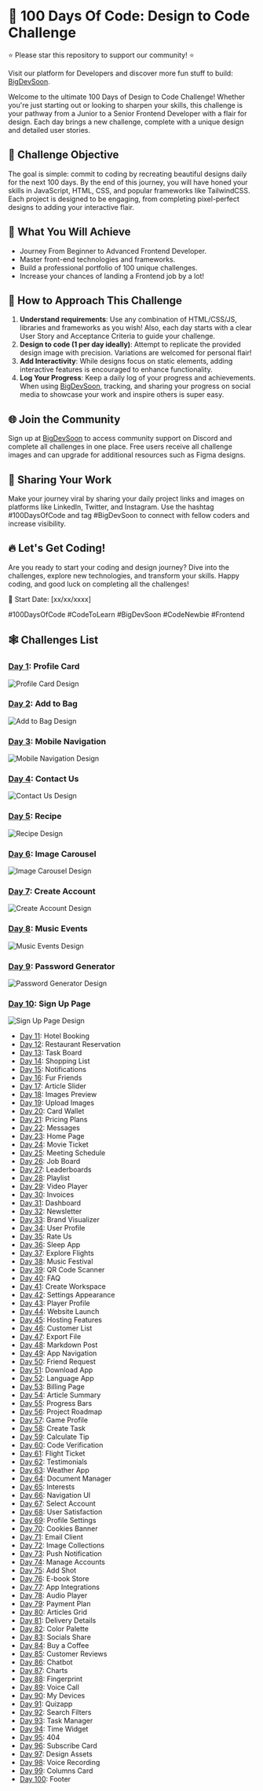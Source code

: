 # 🚀 100 Days Of Code: Design to Code Challenge

⭐️ Please star this repository to support our community! ⭐️

Visit our platform for Developers and discover more fun stuff to build: [BigDevSoon](https://bigdevsoon.me/).

Welcome to the ultimate 100 Days of Design to Code Challenge! Whether you're just starting out or looking to sharpen your skills, this challenge is your pathway from a Junior to a Senior Frontend Developer with a flair for design. Each day brings a new challenge, complete with a unique design and detailed user stories.

## 🌟 Challenge Objective

The goal is simple: commit to coding by recreating beautiful designs daily for the next 100 days. By the end of this journey, you will have honed your skills in JavaScript, HTML, CSS, and popular frameworks like TailwindCSS. Each project is designed to be engaging, from completing pixel-perfect designs to adding your interactive flair.

## 🎨 What You Will Achieve

- Journey From Beginner to Advanced Frontend Developer.
- Master front-end technologies and frameworks.
- Build a professional portfolio of 100 unique challenges.
- Increase your chances of landing a Frontend job by a lot!

## 📖 How to Approach This Challenge

1. **Understand requirements**: Use any combination of HTML/CSS/JS, libraries and frameworks as you wish! Also, each day starts with a clear User Story and Acceptance Criteria to guide your challenge.
2. **Design to code (1 per day ideally)**: Attempt to replicate the provided design image with precision. Variations are welcomed for personal flair!
3. **Add Interactivity**: While designs focus on static elements, adding interactive features is encouraged to enhance functionality.
4. **Log Your Progress**: Keep a daily log of your progress and achievements. When using [BigDevSoon](https://app.bigdevsoon.me/challenges), tracking, and sharing your progress on social media to showcase your work and inspire others is super easy.

## 🌐 Join the Community

Sign up at [BigDevSoon](https://app.bigdevsoon.me/challenges) to access community support on Discord and complete all challenges in one place. Free users receive all challenge images and can upgrade for additional resources such as Figma designs.

## 🔗 Sharing Your Work

Make your journey viral by sharing your daily project links and images on platforms like LinkedIn, Twitter, and Instagram. Use the hashtag #100DaysOfCode and tag #BigDevSoon to connect with fellow coders and increase visibility.

## 🔥 Let's Get Coding!

Are you ready to start your coding and design journey? Dive into the challenges, explore new technologies, and transform your skills. Happy coding, and good luck on completing all the challenges!

📅 Start Date: [xx/xx/xxxx]

#100DaysOfCode #CodeToLearn #BigDevSoon #CodeNewbie #Frontend

## 🕸️ Challenges List

### [Day 1](https://github.com/bigdevsoon/100-days-of-code/tree/main/day-01): Profile Card

![Profile Card Design](./day-01/design.png)

### [Day 2](https://github.com/bigdevsoon/100-days-of-code/tree/main/day-02): Add to Bag

![Add to Bag Design](./day-02/design.png)

### [Day 3](https://github.com/bigdevsoon/100-days-of-code/tree/main/day-03): Mobile Navigation

![Mobile Navigation Design](./day-03/design.png)

### [Day 4](https://github.com/bigdevsoon/100-days-of-code/tree/main/day-04): Contact Us

![Contact Us Design](./day-04/design.png)

### [Day 5](https://github.com/bigdevsoon/100-days-of-code/tree/main/day-05): Recipe

![Recipe Design](./day-05/design.png)

### [Day 6](https://github.com/bigdevsoon/100-days-of-code/tree/main/day-06): Image Carousel

![Image Carousel Design](./day-06/design.png)

### [Day 7](https://github.com/bigdevsoon/100-days-of-code/tree/main/day-07): Create Account

![Create Account Design](./day-07/design.png)

### [Day 8](https://github.com/bigdevsoon/100-days-of-code/tree/main/day-08): Music Events

![Music Events Design](./day-08/design.png)

### [Day 9](https://github.com/bigdevsoon/100-days-of-code/tree/main/day-09): Password Generator

![Password Generator Design](./day-09/design.png)

### [Day 10](https://github.com/bigdevsoon/100-days-of-code/tree/main/day-10): Sign Up Page

![Sign Up Page Design](./day-10/design.png)

- [Day 11](https://github.com/bigdevsoon/100-days-of-code/tree/main/day-11): Hotel Booking
- [Day 12](https://github.com/bigdevsoon/100-days-of-code/tree/main/day-12): Restaurant Reservation
- [Day 13](https://github.com/bigdevsoon/100-days-of-code/tree/main/day-13): Task Board
- [Day 14](https://github.com/bigdevsoon/100-days-of-code/tree/main/day-14): Shopping List
- [Day 15](https://github.com/bigdevsoon/100-days-of-code/tree/main/day-15): Notifications
- [Day 16](https://github.com/bigdevsoon/100-days-of-code/tree/main/day-16): Fur Friends
- [Day 17](https://github.com/bigdevsoon/100-days-of-code/tree/main/day-17): Article Slider
- [Day 18](https://github.com/bigdevsoon/100-days-of-code/tree/main/day-18): Images Preview
- [Day 19](https://github.com/bigdevsoon/100-days-of-code/tree/main/day-19): Upload Images
- [Day 20](https://github.com/bigdevsoon/100-days-of-code/tree/main/day-20): Card Wallet
- [Day 21](https://github.com/bigdevsoon/100-days-of-code/tree/main/day-21): Pricing Plans
- [Day 22](https://github.com/bigdevsoon/100-days-of-code/tree/main/day-22): Messages
- [Day 23](https://github.com/bigdevsoon/100-days-of-code/tree/main/day-23): Home Page
- [Day 24](https://github.com/bigdevsoon/100-days-of-code/tree/main/day-24): Movie Ticket
- [Day 25](https://github.com/bigdevsoon/100-days-of-code/tree/main/day-25): Meeting Schedule
- [Day 26](https://github.com/bigdevsoon/100-days-of-code/tree/main/day-26): Job Board
- [Day 27](https://github.com/bigdevsoon/100-days-of-code/tree/main/day-27): Leaderboards
- [Day 28](https://github.com/bigdevsoon/100-days-of-code/tree/main/day-28): Playlist
- [Day 29](https://github.com/bigdevsoon/100-days-of-code/tree/main/day-29): Video Player
- [Day 30](https://github.com/bigdevsoon/100-days-of-code/tree/main/day-30): Invoices
- [Day 31](https://github.com/bigdevsoon/100-days-of-code/tree/main/day-31): Dashboard
- [Day 32](https://github.com/bigdevsoon/100-days-of-code/tree/main/day-32): Newsletter
- [Day 33](https://github.com/bigdevsoon/100-days-of-code/tree/main/day-33): Brand Visualizer
- [Day 34](https://github.com/bigdevsoon/100-days-of-code/tree/main/day-34): User Profile
- [Day 35](https://github.com/bigdevsoon/100-days-of-code/tree/main/day-35): Rate Us
- [Day 36](https://github.com/bigdevsoon/100-days-of-code/tree/main/day-36): Sleep App
- [Day 37](https://github.com/bigdevsoon/100-days-of-code/tree/main/day-36): Explore Flights
- [Day 38](https://github.com/bigdevsoon/100-days-of-code/tree/main/day-38): Music Festival
- [Day 39](https://github.com/bigdevsoon/100-days-of-code/tree/main/day-39): QR Code Scanner
- [Day 40](https://github.com/bigdevsoon/100-days-of-code/tree/main/day-40): FAQ
- [Day 41](https://github.com/bigdevsoon/100-days-of-code/tree/main/day-41): Create Workspace
- [Day 42](https://github.com/bigdevsoon/100-days-of-code/tree/main/day-42): Settings Appearance
- [Day 43](https://github.com/bigdevsoon/100-days-of-code/tree/main/day-43): Player Profile
- [Day 44](https://github.com/bigdevsoon/100-days-of-code/tree/main/day-44): Website Launch
- [Day 45](https://github.com/bigdevsoon/100-days-of-code/tree/main/day-45): Hosting Features
- [Day 46](https://github.com/bigdevsoon/100-days-of-code/tree/main/day-46): Customer List
- [Day 47](https://github.com/bigdevsoon/100-days-of-code/tree/main/day-47): Export File
- [Day 48](https://github.com/bigdevsoon/100-days-of-code/tree/main/day-48): Markdown Post
- [Day 49](https://github.com/bigdevsoon/100-days-of-code/tree/main/day-49): App Navigation
- [Day 50](https://github.com/bigdevsoon/100-days-of-code/tree/main/day-50): Friend Request
- [Day 51](https://github.com/bigdevsoon/100-days-of-code/tree/main/day-51): Download App
- [Day 52](https://github.com/bigdevsoon/100-days-of-code/tree/main/day-52): Language App
- [Day 53](https://github.com/bigdevsoon/100-days-of-code/tree/main/day-53): Billing Page
- [Day 54](https://github.com/bigdevsoon/100-days-of-code/tree/main/day-54): Article Summary
- [Day 55](https://github.com/bigdevsoon/100-days-of-code/tree/main/day-55): Progress Bars
- [Day 56](https://github.com/bigdevsoon/100-days-of-code/tree/main/day-56): Project Roadmap
- [Day 57](https://github.com/bigdevsoon/100-days-of-code/tree/main/day-57): Game Profile
- [Day 58](https://github.com/bigdevsoon/100-days-of-code/tree/main/day-58): Create Task
- [Day 59](https://github.com/bigdevsoon/100-days-of-code/tree/main/day-59): Calculate Tip
- [Day 60](https://github.com/bigdevsoon/100-days-of-code/tree/main/day-60): Code Verification
- [Day 61](https://github.com/bigdevsoon/100-days-of-code/tree/main/day-61): Flight Ticket
- [Day 62](https://github.com/bigdevsoon/100-days-of-code/tree/main/day-62): Testimonials
- [Day 63](https://github.com/bigdevsoon/100-days-of-code/tree/main/day-63): Weather App
- [Day 64](https://github.com/bigdevsoon/100-days-of-code/tree/main/day-64): Document Manager
- [Day 65](https://github.com/bigdevsoon/100-days-of-code/tree/main/day-65): Interests
- [Day 66](https://github.com/bigdevsoon/100-days-of-code/tree/main/day-66): Navigation UI
- [Day 67](https://github.com/bigdevsoon/100-days-of-code/tree/main/day-67): Select Account
- [Day 68](https://github.com/bigdevsoon/100-days-of-code/tree/main/day-68): User Satisfaction
- [Day 69](https://github.com/bigdevsoon/100-days-of-code/tree/main/day-69): Profile Settings
- [Day 70](https://github.com/bigdevsoon/100-days-of-code/tree/main/day-70): Cookies Banner
- [Day 71](https://github.com/bigdevsoon/100-days-of-code/tree/main/day-71): Email Client
- [Day 72](https://github.com/bigdevsoon/100-days-of-code/tree/main/day-72): Image Collections
- [Day 73](https://github.com/bigdevsoon/100-days-of-code/tree/main/day-73): Push Notification
- [Day 74](https://github.com/bigdevsoon/100-days-of-code/tree/main/day-74): Manage Accounts
- [Day 75](https://github.com/bigdevsoon/100-days-of-code/tree/main/day-75): Add Shot
- [Day 76](https://github.com/bigdevsoon/100-days-of-code/tree/main/day-76): E-book Store
- [Day 77](https://github.com/bigdevsoon/100-days-of-code/tree/main/day-77): App Integrations
- [Day 78](https://github.com/bigdevsoon/100-days-of-code/tree/main/day-78): Audio Player
- [Day 79](https://github.com/bigdevsoon/100-days-of-code/tree/main/day-79): Payment Plan
- [Day 80](https://github.com/bigdevsoon/100-days-of-code/tree/main/day-80): Articles Grid
- [Day 81](https://github.com/bigdevsoon/100-days-of-code/tree/main/day-81): Delivery Details
- [Day 82](https://github.com/bigdevsoon/100-days-of-code/tree/main/day-82): Color Palette
- [Day 83](https://github.com/bigdevsoon/100-days-of-code/tree/main/day-83): Socials Share
- [Day 84](https://github.com/bigdevsoon/100-days-of-code/tree/main/day-84): Buy a Coffee
- [Day 85](https://github.com/bigdevsoon/100-days-of-code/tree/main/day-85): Customer Reviews
- [Day 86](https://github.com/bigdevsoon/100-days-of-code/tree/main/day-86): Chatbot
- [Day 87](https://github.com/bigdevsoon/100-days-of-code/tree/main/day-87): Charts
- [Day 88](https://github.com/bigdevsoon/100-days-of-code/tree/main/day-88): Fingerprint
- [Day 89](https://github.com/bigdevsoon/100-days-of-code/tree/main/day-89): Voice Call
- [Day 90](https://github.com/bigdevsoon/100-days-of-code/tree/main/day-90): My Devices
- [Day 91](https://github.com/bigdevsoon/100-days-of-code/tree/main/day-91): Quizapp
- [Day 92](https://github.com/bigdevsoon/100-days-of-code/tree/main/day-92): Search Filters
- [Day 93](https://github.com/bigdevsoon/100-days-of-code/tree/main/day-93): Task Manager
- [Day 94](https://github.com/bigdevsoon/100-days-of-code/tree/main/day-94): Time Widget
- [Day 95](https://github.com/bigdevsoon/100-days-of-code/tree/main/day-95): 404
- [Day 96](https://github.com/bigdevsoon/100-days-of-code/tree/main/day-96): Subscribe Card
- [Day 97](https://github.com/bigdevsoon/100-days-of-code/tree/main/day-97): Design Assets
- [Day 98](https://github.com/bigdevsoon/100-days-of-code/tree/main/day-98): Voice Recording
- [Day 99](https://github.com/bigdevsoon/100-days-of-code/tree/main/day-99): Columns Card
- [Day 100](https://github.com/bigdevsoon/100-days-of-code/tree/main/day-100): Footer
